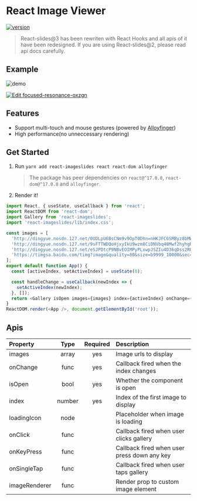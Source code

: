 # React Image Viewer

[![version](https://img.shields.io/npm/v/react-imageslides)](https://www.npmjs.com/package/react-imageslides)

> React-slides@3 has been rewriten with React Hooks and all apis of it have been redesigned. If you are using React-slides@2, please read api docs carefully.

## Example

![demo](demo/demo.gif)

[![Edit focused-resonance-oxzgn](https://codesandbox.io/static/img/play-codesandbox.svg)](https://codesandbox.io/s/focused-resonance-oxzgn?fontsize=14&hidenavigation=1&theme=dark)

## Features

- Support multi-touch and mouse gestures (powered by [Alloyfinger](https://github.com/AlloyTeam/AlloyFinger))
- High performance(no unneccessary rendering)

## Get Started

1.  Run `yarn add react-imageslides react react-dom alloyfinger`

    > The package has peer dependencies on `react@^17.0.0`, `react-dom@^17.0.0` and `alloyfinger`.

2.  Render it!

```js
import React, { useState, useCallback } from 'react';
import ReactDOM from 'react-dom';
import Gallery from 'react-imageslides';
import 'react-imageslides/lib/index.css';

const images = [
  'http://dingyue.nosdn.127.net/0UDLpU6BsCNm9v9OpT0Dhn=nHKJFC6SMByz8bMWxFM=1t1531988836046compressflag.jpeg',
  'http://dingyue.nosdn.127.net/9sFTTWDQoHjxyIkU9wzm8CiDNVbq48Mwf2hyhgRghxA5O1527909480497compressflag.jpeg',
  'http://dingyue.nosdn.127.net/eSJPDtcP9NBvEOIMPyPLxwpJSZIu4D36qDss2RGQjNHBp1531990042001compressflag.jpeg',
  'https://timgsa.baidu.com/timg?image&quality=80&size=b9999_10000&sec=1503235534249&di=4c198d5a305627d12e5dae4c581c9e57&imgtype=0&src=http%3A%2F%2Fimg2.niutuku.com%2Fdesk%2Fanime%2F0529%2F0529-17277.jpg',
];
export default function App() {
  const [activeIndex, setActiveIndex] = useState(0);

  const handleChange = useCallback(newIndex => {
    setActiveIndex(newIndex);
  }, []);
  return <Gallery isOpen images={images} index={activeIndex} onChange={handleChange} />;
}
ReactDOM.render(<App />, document.getElementById('root'));
```

## Apis

| Property      |  Type  | Required | Description                                 |
| :------------ | :----: | :------: | :------------------------------------------ |
| images        | array  |   yes    | Image urls to display                       |
| onChange      |  func  |   yes    | Callback fired when the index changes       |
| isOpen        |  bool  |   yes    | Whether the component is open               |
| index         | number |   yes    | Index of the first image to display         |
| loadingIcon   |  node  |          | Placeholder when image is loading           |
| onClick       |  func  |          | Callback fired when user clicks gallery     |
| onKeyPress    |  func  |          | Callback fired when user press down any key |
| onSingleTap   |  func  |          | Callback fired when user taps gallery       |
| imageRenderer |  func  |          | Render prop to custom image element         |
